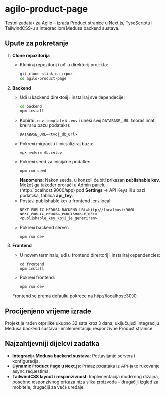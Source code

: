 # agilo-product-page
Testni zadatak za Agilo – izrada Product stranice u Next.js, TypeScriptu i TailwindCSS-u s integracijom Medusa backend sustava.

## Upute za pokretanje

1. **Clone repozitorija**
   - Kloniraj repozitorij i uđi u direktorij projekta:
     ```bash
     git clone <link_na_repo>
     cd agilo-product-page
     ```

2. **Backend**
   - Uđi u backend direktorij i instaliraj sve dependecije:
     ```bash
     cd backend
     npm install
     ```
   - Kopiraj `.env.template` u `.env` i unesi svoj `DATABASE_URL` (moraš imati kreiranu bazu podataka):
     ```
     DATABASE_URL=<tvoj_db_url>
     ```
   - Pokreni migraciju i inicijaliziraj bazu: 
     ```
     npx medusa db:setup
     
     ```
   - Pokreni seed za inicijalne podatke:
     ``` 
     npm run seed
     ```
     **Napomena**: Nakon seeda, u konzoli će biti prikazan **publishable key**. Možeš ga također pronaći u Admin panelu (http://localhost:9000/app) pod **Settings** → API Keys ili u bazi podataka, tablica       **api_key**.
   - Postavi publishable key u frontend .env.local:
     ```
     NEXT_PUBLIC_MEDUSA_BACKEND_URL=http://localhost:9000
     NEXT_PUBLIC_MEDUSA_PUBLISHABLE_KEY=<publishable_key_koji_je_generiran>
     ```
   - Pokreni backend server:
     ```
     npm run dev
     ```

3. **Frontend**
   - U novom terminalu, uđi u frontend direktorij i instaliraj dependencies:
     ```
     cd frontend
     npm install
     ```
   - Pokreni frontend:
     ```
     npm run dev
     ```
   Frontend se prema defaultu pokreće na http://localhost:3000.

## Procijenjeno vrijeme izrade
Projekt je rađen otprilike ukupno 32 sata kroz 8 dana, uključujući integraciju Medusa backend sustava i implementaciju responzivne Product stranice.

## Najzahtjevniji dijelovi zadatka
- **Integracija Medusa backend sustava**: Postavljanje servera i konfiguracija.
- **Dynamic Product Page u Next.js**: Prikaz podataka iz API-ja te rukovanje async requestima.
- **TailwindCSS layout i responzivnost**: Implementacija modernog dizajna, posebno responzivnog prikaza niza slika proizvoda – drugačiji izgled za mobitele, drugačiji za veće uređaje.



